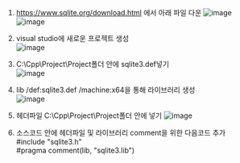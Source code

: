 1. https://www.sqlite.org/download.html 에서 아래 파일 다운
![image](https://github.com/anulabgit/C-sql/assets/127391777/f5cb4de6-7200-4c43-b8c7-0cfb6f599f01)
![image](https://github.com/anulabgit/C-sql/assets/127391777/280c44d9-058a-4f47-8519-dcdd157fb34f)

2. visual studio에 새로운 프로젝트 생성<br>
![image](https://github.com/anulabgit/C-sql/assets/127391777/8b6c6968-3afe-4127-be48-34902bc0f092)

3. C:\Cpp\Project\Project폴더 안에 sqlite3.def넣기<br>
![image](https://github.com/anulabgit/C-sql/assets/127391777/31791007-79b6-49c8-a7eb-5cc0c74e2315)

4. lib /def:sqlite3.def /machine:x64을 통해 라이브러리 생성<br>
![image](https://github.com/anulabgit/C-sql/assets/127391777/acaee3cb-cd9b-46fc-8242-22671f12ea03)

5. 헤더파일 C:\Cpp\Project\Project폴더 안에 넣기
![image](https://github.com/anulabgit/C-sql/assets/127391777/8e5b97e9-1077-4b2e-911f-160d33228b79)

6. 소스코드 안에 헤더파일 및 라이브러리 comment을 위한 다음코드 추가<br>
#include "sqlite3.h"<br>
#pragma comment(lib, "sqlite3.lib")
